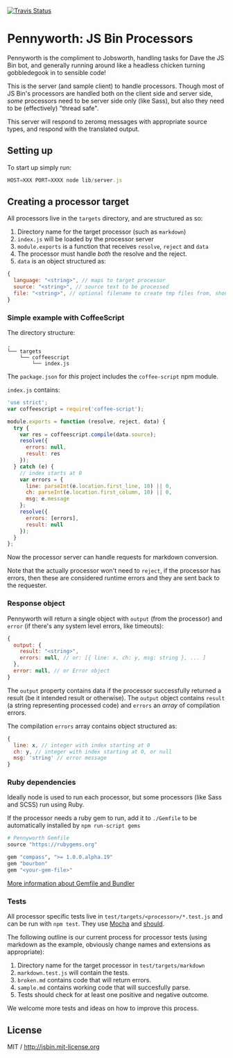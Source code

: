 [![Travis Status](https://travis-ci.org/jsbin/pennyworth.svg?branch=master)](https://travis-ci.org/jsbin/pennyworth)

# Pennyworth: JS Bin Processors

Pennyworth is the compliment to Jobsworth, handling tasks for Dave the JS Bin bot, and generally running around like a headless chicken turning gobbledegook in to sensible code!

This is the server (and sample client) to handle processors. Though most of JS Bin's processors are handled both on the client side and server side, *some* processors need to be server side only (like Sass), but also they need to be (effectively) "thread safe".

This server will respond to zeromq messages with appropriate source types, and respond with the translated output.

## Setting up

To start up simply run:

```js
HOST=XXX PORT=XXXX node lib/server.js 
 ```

## Creating a processor target

All processors live in the `targets` directory, and are structured as so:

1. Directory name for the target processor (such as `markdown`)
2. `index.js` will be loaded by the processor server
3. `module.exports` is a function that receives `resolve`, `reject` and `data`
4. The processor must handle *both* the resolve and the reject.
5. `data` is an object structured as:

```js
{
  language: "<string>", // maps to target processor
  source: "<string>", // source text to be processed
  file: "<string>", // optional filename to create tmp files from, should be unique
}
```

### Simple example with CoffeeScript

The directory structure:

```text
.
└── targets
    └── coffeescript
        └── index.js
```

The `package.json` for *this* project includes the `coffee-script` npm module.

`index.js` contains:

```js
'use strict';
var coffeescript = require('coffee-script');

module.exports = function (resolve, reject, data) {
  try {
    var res = coffeescript.compile(data.source);
    resolve({
      errors: null,
      result: res
    });
  } catch (e) {
    // index starts at 0
    var errors = {
      line: parseInt(e.location.first_line, 10) || 0,
      ch: parseInt(e.location.first_column, 10) || 0,
      msg: e.message
    };
    resolve({
      errors: [errors],
      result: null
    });
  }
};
```

Now the processor server can handle requests for markdown conversion.

Note that the actually processor won't need to `reject`, if the processor has errors, then these are considered runtime errors and they are sent back to the requester.

### Response object

Pennyworth will return a single object with `output` (from the processor) and `error` (if there's any system level errors, like timeouts):

```js
{
  output: {
    result: "<string>",
    errors: null, // or: [{ line: x, ch: y, msg: string }, ... ]
  },
  error: null, // or Error object
}
```

The `output` property contains data if the processor successfully returned a result (be it intended result or otherwise). The `output` object contains `result` (a string representing processed code) and `errors` an *array* of compilation errors.

The compilation `errors` array contains object structured as:

```js
{
  line: x, // integer with index starting at 0
  ch: y, // integer with index starting at 0, or null
  msg: 'string' // error message
}
```

### Ruby dependencies

Ideally node is used to run each processor, but some processors (like Sass and SCSS) run using Ruby.

If the processor needs a ruby gem to run, add it to `./Gemfile` to be automatically installed by `npm run-script gems`

```ruby
# Pennyworth Gemfile
source "https://rubygems.org"

gem "compass", ">= 1.0.0.alpha.19"
gem "bourbon"
gem "<your-gem-file>"
```

[More information about Gemfile and Bundler](http://bundler.io/v1.3/gemfile.html)

### Tests

All processor specific tests live in `test/targets/<processor>/*.test.js` and can be run with `npm test`. They use [Mocha](http://visionmedia.github.io/mocha/) and [should](https://github.com/visionmedia/should.js/).

The following outline is our current process for processor tests (using markdown as the example, obviously change names and extensions as appropriate):

1. Directory name for the target processor in `test/targets/markdown`
2. `markdown.test.js` will contain the tests.
3. `broken.md` contains code that will return errors.
4. `sample.md` contains working code that will succesfully parse.
5. Tests should check for at least one positive and negative outcome.

We welcome more tests and ideas on how to improve this process.

## License

MIT / http://jsbin.mit-license.org


